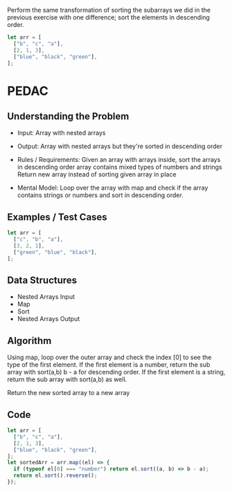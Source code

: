 Perform the same transformation of sorting the subarrays we did in the previous exercise with one difference; sort the elements in descending order.

```js
let arr = [
  ["b", "c", "a"],
  [2, 1, 3],
  ["blue", "black", "green"],
];
```

# PEDAC

## Understanding the Problem

- Input:
  Array with nested arrays

- Output:
  Array with nested arrays but they're sorted in descending order

- Rules / Requirements:
  Given an array with arrays inside,
  sort the arrays in descending order
  array contains mixed types of numbers and strings
  Return new array instead of sorting given array in place

- Mental Model:
  Loop over the array with map and check if the array contains strings or numbers and sort in descending order.

## Examples / Test Cases

```js
let arr = [
  ["c", "b", "a"],
  [3, 2, 1],
  ["green", "blue", "black"],
];
```

## Data Structures

- Nested Arrays
  Input
- Map
- Sort
- Nested Arrays
  Output

## Algorithm

Using map, loop over the outer array and check the index [0] to see the type of the first element.
If the first element is a number, return the sub array with sort(a,b) b - a for descending order.
If the first element is a string, return the sub array with sort(a,b) as well.

Return the new sorted array to a new array

## Code

```js
let arr = [
  ["b", "c", "a"],
  [2, 1, 3],
  ["blue", "black", "green"],
];
let sortedArr = arr.map((el) => {
  if (typeof el[0] === "number") return el.sort((a, b) => b - a);
  return el.sort().reverse();
});
```
